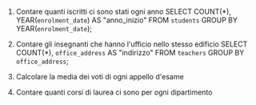 1. Contare quanti iscritti ci sono stati ogni anno
SELECT COUNT(*), YEAR(`enrolment_date`) AS "anno_inizio"
FROM `students`
GROUP BY YEAR(`enrolment_date`);

2. Contare gli insegnanti che hanno l'ufficio nello stesso edificio
SELECT COUNT(*), `office_address` AS "indirizzo"
FROM `teachers`
GROUP BY `office_address`;

3. Calcolare la media dei voti di ogni appello d'esame
4. Contare quanti corsi di laurea ci sono per ogni dipartimento